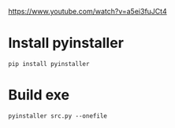 https://www.youtube.com/watch?v=a5ei3fuJCt4
# Install pyinstaller
`pip install pyinstaller`
# Build exe
`pyinstaller src.py --onefile`
